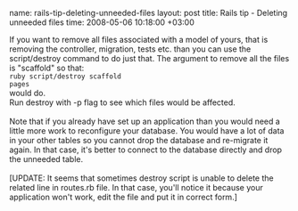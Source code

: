 name: rails-tip-deleting-unneeded-files
layout: post
title: Rails tip - Deleting unneeded files
time: 2008-05-06 10:18:00 +03:00

If you want to remove all files associated with a model of yours, that is removing the controller, migration, tests etc. than you can use the script/destroy command to do just that. The argument to remove all the files is "scaffold" so that:<br /><code>ruby script/destroy scaffold pages</code><br />would do.<br />Run destroy with -p flag to see which files would be affected.<br /><br />Note that if you already have set up an application than you would need a little more work to reconfigure your database. You would have a lot of data in your other tables so you cannot drop the database and re-migrate it again. In that case, it's better to connect to the database directly and drop the unneeded table.<br /><br />[UPDATE: It seems that sometimes destroy script is unable to delete the related line in routes.rb file. In that case, you'll notice it because your application won't work, edit the file and put it in correct form.]
